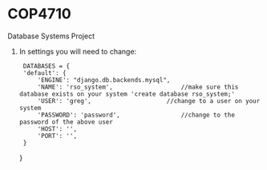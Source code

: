 # COP4710
Database Systems Project 



1. In settings you will need to change:


		DATABASES = {
	    'default': {
	        'ENGINE': "django.db.backends.mysql",
	        'NAME': 'rso_system',					//make sure this database exists on your system 'create database rso_system;'
	        'USER': 'greg',						//change to a user on your system
	        'PASSWORD': 'password',					//change to the password of the above user
	        'HOST': '',
	        'PORT': '',        
	    }
	}
